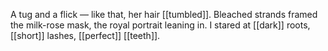 A tug and a flick — like that, her hair [[tumbled]]. Bleached strands framed the milk-rose mask, the royal portrait leaning in. I stared at [[dark]] roots, [[short]] lashes, [[perfect]] [[teeth]].

